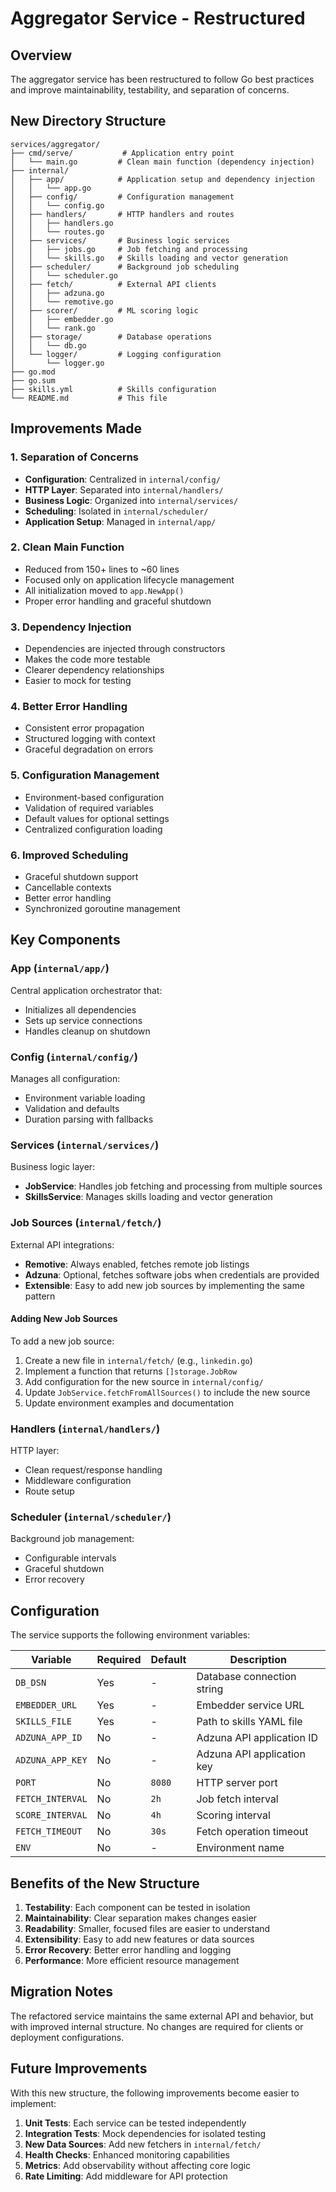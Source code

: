 # Aggregator Service - Restructured

## Overview

The aggregator service has been restructured to follow Go best practices and improve maintainability, testability, and separation of concerns.

## New Directory Structure


```
services/aggregator/
├── cmd/serve/           # Application entry point
│   └── main.go         # Clean main function (dependency injection)
├── internal/
│   ├── app/            # Application setup and dependency injection
│   │   └── app.go
│   ├── config/         # Configuration management
│   │   └── config.go
│   ├── handlers/       # HTTP handlers and routes
│   │   ├── handlers.go
│   │   └── routes.go
│   ├── services/       # Business logic services
│   │   ├── jobs.go     # Job fetching and processing
│   │   └── skills.go   # Skills loading and vector generation
│   ├── scheduler/      # Background job scheduling
│   │   └── scheduler.go
│   ├── fetch/          # External API clients
│   │   ├── adzuna.go
│   │   └── remotive.go
│   ├── scorer/         # ML scoring logic
│   │   ├── embedder.go
│   │   └── rank.go
│   ├── storage/        # Database operations
│   │   └── db.go
│   └── logger/         # Logging configuration
│       └── logger.go
├── go.mod
├── go.sum
├── skills.yml          # Skills configuration
└── README.md           # This file
```

## Improvements Made

### 1. **Separation of Concerns**

- **Configuration**: Centralized in `internal/config/`
- **HTTP Layer**: Separated into `internal/handlers/`
- **Business Logic**: Organized into `internal/services/`
- **Scheduling**: Isolated in `internal/scheduler/`
- **Application Setup**: Managed in `internal/app/`

### 2. **Clean Main Function**

- Reduced from 150+ lines to ~60 lines
- Focused only on application lifecycle management
- All initialization moved to `app.NewApp()`
- Proper error handling and graceful shutdown

### 3. **Dependency Injection**

- Dependencies are injected through constructors
- Makes the code more testable
- Clearer dependency relationships
- Easier to mock for testing

### 4. **Better Error Handling**

- Consistent error propagation
- Structured logging with context
- Graceful degradation on errors

### 5. **Configuration Management**

- Environment-based configuration
- Validation of required variables
- Default values for optional settings
- Centralized configuration loading

### 6. **Improved Scheduling**

- Graceful shutdown support
- Cancellable contexts
- Better error handling
- Synchronized goroutine management

## Key Components

### App (`internal/app/`)

Central application orchestrator that:

- Initializes all dependencies
- Sets up service connections
- Handles cleanup on shutdown

### Config (`internal/config/`)

Manages all configuration:

- Environment variable loading
- Validation and defaults
- Duration parsing with fallbacks

### Services (`internal/services/`)

Business logic layer:

- **JobService**: Handles job fetching and processing from multiple sources
- **SkillsService**: Manages skills loading and vector generation

### Job Sources (`internal/fetch/`)

External API integrations:

- **Remotive**: Always enabled, fetches remote job listings
- **Adzuna**: Optional, fetches software jobs when credentials are provided
- **Extensible**: Easy to add new job sources by implementing the same pattern

#### Adding New Job Sources

To add a new job source:

1. Create a new file in `internal/fetch/` (e.g., `linkedin.go`)
2. Implement a function that returns `[]storage.JobRow`
3. Add configuration for the new source in `internal/config/`
4. Update `JobService.fetchFromAllSources()` to include the new source
5. Update environment examples and documentation

### Handlers (`internal/handlers/`)

HTTP layer:

- Clean request/response handling
- Middleware configuration
- Route setup

### Scheduler (`internal/scheduler/`)

Background job management:

- Configurable intervals
- Graceful shutdown
- Error recovery

## Configuration

The service supports the following environment variables:

| Variable | Required | Default | Description |
|----------|----------|---------|-------------|
| `DB_DSN` | Yes | - | Database connection string |
| `EMBEDDER_URL` | Yes | - | Embedder service URL |
| `SKILLS_FILE` | Yes | - | Path to skills YAML file |
| `ADZUNA_APP_ID` | No | - | Adzuna API application ID |
| `ADZUNA_APP_KEY` | No | - | Adzuna API application key |
| `PORT` | No | `8080` | HTTP server port |
| `FETCH_INTERVAL` | No | `2h` | Job fetch interval |
| `SCORE_INTERVAL` | No | `4h` | Scoring interval |
| `FETCH_TIMEOUT` | No | `30s` | Fetch operation timeout |
| `ENV` | No | - | Environment name |

## Benefits of the New Structure

1. **Testability**: Each component can be tested in isolation
2. **Maintainability**: Clear separation makes changes easier
3. **Readability**: Smaller, focused files are easier to understand
4. **Extensibility**: Easy to add new features or data sources
5. **Error Recovery**: Better error handling and logging
6. **Performance**: More efficient resource management

## Migration Notes

The refactored service maintains the same external API and behavior, but with improved internal structure. No changes are required for clients or deployment configurations.

## Future Improvements

With this new structure, the following improvements become easier to implement:

1. **Unit Tests**: Each service can be tested independently
2. **Integration Tests**: Mock dependencies for isolated testing
3. **New Data Sources**: Add new fetchers in `internal/fetch/`
4. **Health Checks**: Enhanced monitoring capabilities
5. **Metrics**: Add observability without affecting core logic
6. **Rate Limiting**: Add middleware for API protection

